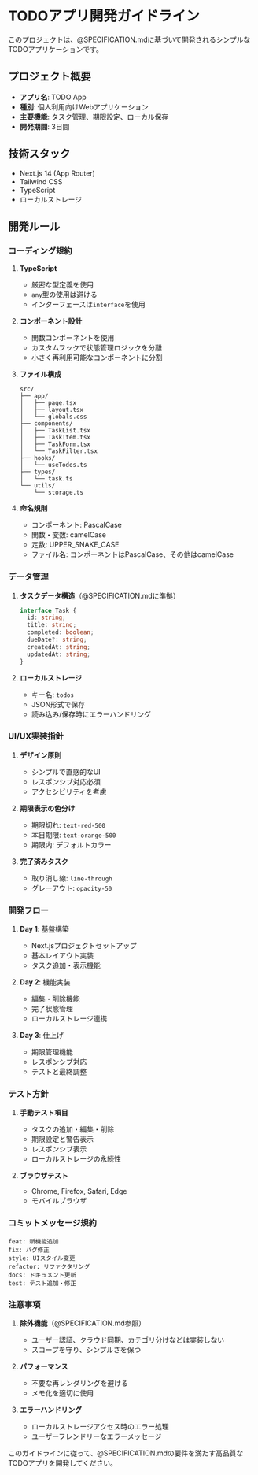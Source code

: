 # TODOアプリ開発ガイドライン

このプロジェクトは、@SPECIFICATION.mdに基づいて開発されるシンプルなTODOアプリケーションです。

## プロジェクト概要

- **アプリ名**: TODO App
- **種別**: 個人利用向けWebアプリケーション
- **主要機能**: タスク管理、期限設定、ローカル保存
- **開発期間**: 3日間

## 技術スタック

- Next.js 14 (App Router)
- Tailwind CSS
- TypeScript
- ローカルストレージ

## 開発ルール

### コーディング規約

1. **TypeScript**
   - 厳密な型定義を使用
   - `any`型の使用は避ける
   - インターフェースは`interface`を使用

2. **コンポーネント設計**
   - 関数コンポーネントを使用
   - カスタムフックで状態管理ロジックを分離
   - 小さく再利用可能なコンポーネントに分割

3. **ファイル構成**
   ```
   src/
   ├── app/
   │   ├── page.tsx
   │   ├── layout.tsx
   │   └── globals.css
   ├── components/
   │   ├── TaskList.tsx
   │   ├── TaskItem.tsx
   │   ├── TaskForm.tsx
   │   └── TaskFilter.tsx
   ├── hooks/
   │   └── useTodos.ts
   ├── types/
   │   └── task.ts
   └── utils/
       └── storage.ts
   ```

4. **命名規則**
   - コンポーネント: PascalCase
   - 関数・変数: camelCase
   - 定数: UPPER_SNAKE_CASE
   - ファイル名: コンポーネントはPascalCase、その他はcamelCase

### データ管理

1. **タスクデータ構造**（@SPECIFICATION.mdに準拠）
   ```typescript
   interface Task {
     id: string;
     title: string;
     completed: boolean;
     dueDate?: string;
     createdAt: string;
     updatedAt: string;
   }
   ```

2. **ローカルストレージ**
   - キー名: `todos`
   - JSON形式で保存
   - 読み込み/保存時にエラーハンドリング

### UI/UX実装指針

1. **デザイン原則**
   - シンプルで直感的なUI
   - レスポンシブ対応必須
   - アクセシビリティを考慮

2. **期限表示の色分け**
   - 期限切れ: `text-red-500`
   - 本日期限: `text-orange-500`
   - 期限内: デフォルトカラー

3. **完了済みタスク**
   - 取り消し線: `line-through`
   - グレーアウト: `opacity-50`

### 開発フロー

1. **Day 1**: 基盤構築
   - Next.jsプロジェクトセットアップ
   - 基本レイアウト実装
   - タスク追加・表示機能

2. **Day 2**: 機能実装
   - 編集・削除機能
   - 完了状態管理
   - ローカルストレージ連携

3. **Day 3**: 仕上げ
   - 期限管理機能
   - レスポンシブ対応
   - テストと最終調整

### テスト方針

1. **手動テスト項目**
   - タスクの追加・編集・削除
   - 期限設定と警告表示
   - レスポンシブ表示
   - ローカルストレージの永続性

2. **ブラウザテスト**
   - Chrome, Firefox, Safari, Edge
   - モバイルブラウザ

### コミットメッセージ規約

```
feat: 新機能追加
fix: バグ修正
style: UIスタイル変更
refactor: リファクタリング
docs: ドキュメント更新
test: テスト追加・修正
```

### 注意事項

1. **除外機能**（@SPECIFICATION.md参照）
   - ユーザー認証、クラウド同期、カテゴリ分けなどは実装しない
   - スコープを守り、シンプルさを保つ

2. **パフォーマンス**
   - 不要な再レンダリングを避ける
   - メモ化を適切に使用

3. **エラーハンドリング**
   - ローカルストレージアクセス時のエラー処理
   - ユーザーフレンドリーなエラーメッセージ

このガイドラインに従って、@SPECIFICATION.mdの要件を満たす高品質なTODOアプリを開発してください。